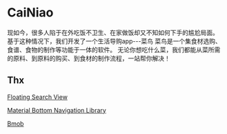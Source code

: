 # CaiNiao

现如今，很多人陷于在外吃饭不卫生、在家做饭却又不知如何下手的尴尬局面。
基于这种情况下，我们开发了一个生活导购app---菜鸟
菜鸟是一个集食材选购、食谱、食物的制作等功能于一体的软件。
无论你想吃什么菜，我们都能从菜所需的原料、到原料的购买、到食材的制作流程，一站帮你解决！

## Thx
[Floating Search View](https://github.com/arimorty/floatingsearchview)

[Material Bottom Navigation Library](https://github.com/sephiroth74/Material-BottomNavigation#material-bottom-navigation-library)

[Bmob](http://www.bmob.cn/)
